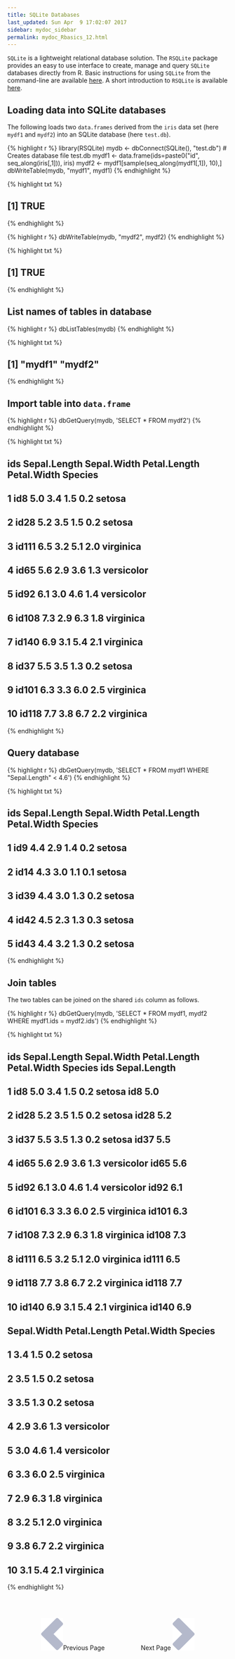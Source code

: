 ```yaml
---
title: SQLite Databases
last_updated: Sun Apr  9 17:02:07 2017
sidebar: mydoc_sidebar
permalink: mydoc_Rbasics_12.html
---
```


`SQLite` is a lightweight relational database solution. The `RSQLite` package provides an easy to use interface to create, manage and query `SQLite` databases directly from R. Basic instructions
for using `SQLite` from the command-line are available [here](https://www.sqlite.org/cli.html). A short introduction to `RSQLite` is available [here](https://github.com/rstats-db/RSQLite/blob/master/vignettes/RSQLite.Rmd).

## Loading data into SQLite databases

The following loads two `data.frames` derived from the `iris` data set (here `mydf1` and `mydf2`) 
into an SQLite database (here `test.db`).


{% highlight r %}
library(RSQLite)
mydb <- dbConnect(SQLite(), "test.db") # Creates database file test.db
mydf1 <- data.frame(ids=paste0("id", seq_along(iris[,1])), iris)
mydf2 <- mydf1[sample(seq_along(mydf1[,1]), 10),]
dbWriteTable(mydb, "mydf1", mydf1)
{% endhighlight %}

{% highlight txt %}
## [1] TRUE
{% endhighlight %}

{% highlight r %}
dbWriteTable(mydb, "mydf2", mydf2)
{% endhighlight %}

{% highlight txt %}
## [1] TRUE
{% endhighlight %}

## List names of tables in database


{% highlight r %}
dbListTables(mydb)
{% endhighlight %}

{% highlight txt %}
## [1] "mydf1" "mydf2"
{% endhighlight %}

## Import table into `data.frame`


{% highlight r %}
dbGetQuery(mydb, 'SELECT * FROM mydf2')
{% endhighlight %}

{% highlight txt %}
##      ids Sepal.Length Sepal.Width Petal.Length Petal.Width    Species
## 1    id8          5.0         3.4          1.5         0.2     setosa
## 2   id28          5.2         3.5          1.5         0.2     setosa
## 3  id111          6.5         3.2          5.1         2.0  virginica
## 4   id65          5.6         2.9          3.6         1.3 versicolor
## 5   id92          6.1         3.0          4.6         1.4 versicolor
## 6  id108          7.3         2.9          6.3         1.8  virginica
## 7  id140          6.9         3.1          5.4         2.1  virginica
## 8   id37          5.5         3.5          1.3         0.2     setosa
## 9  id101          6.3         3.3          6.0         2.5  virginica
## 10 id118          7.7         3.8          6.7         2.2  virginica
{% endhighlight %}

## Query database


{% highlight r %}
dbGetQuery(mydb, 'SELECT * FROM mydf1 WHERE "Sepal.Length" < 4.6')
{% endhighlight %}

{% highlight txt %}
##    ids Sepal.Length Sepal.Width Petal.Length Petal.Width Species
## 1  id9          4.4         2.9          1.4         0.2  setosa
## 2 id14          4.3         3.0          1.1         0.1  setosa
## 3 id39          4.4         3.0          1.3         0.2  setosa
## 4 id42          4.5         2.3          1.3         0.3  setosa
## 5 id43          4.4         3.2          1.3         0.2  setosa
{% endhighlight %}

## Join tables

The two tables can be joined on the shared `ids` column as follows. 


{% highlight r %}
dbGetQuery(mydb, 'SELECT * FROM mydf1, mydf2 WHERE mydf1.ids = mydf2.ids')
{% endhighlight %}

{% highlight txt %}
##      ids Sepal.Length Sepal.Width Petal.Length Petal.Width    Species   ids Sepal.Length
## 1    id8          5.0         3.4          1.5         0.2     setosa   id8          5.0
## 2   id28          5.2         3.5          1.5         0.2     setosa  id28          5.2
## 3   id37          5.5         3.5          1.3         0.2     setosa  id37          5.5
## 4   id65          5.6         2.9          3.6         1.3 versicolor  id65          5.6
## 5   id92          6.1         3.0          4.6         1.4 versicolor  id92          6.1
## 6  id101          6.3         3.3          6.0         2.5  virginica id101          6.3
## 7  id108          7.3         2.9          6.3         1.8  virginica id108          7.3
## 8  id111          6.5         3.2          5.1         2.0  virginica id111          6.5
## 9  id118          7.7         3.8          6.7         2.2  virginica id118          7.7
## 10 id140          6.9         3.1          5.4         2.1  virginica id140          6.9
##    Sepal.Width Petal.Length Petal.Width    Species
## 1          3.4          1.5         0.2     setosa
## 2          3.5          1.5         0.2     setosa
## 3          3.5          1.3         0.2     setosa
## 4          2.9          3.6         1.3 versicolor
## 5          3.0          4.6         1.4 versicolor
## 6          3.3          6.0         2.5  virginica
## 7          2.9          6.3         1.8  virginica
## 8          3.2          5.1         2.0  virginica
## 9          3.8          6.7         2.2  virginica
## 10         3.1          5.4         2.1  virginica
{% endhighlight %}


<br><br><center><a href="mydoc_Rbasics_11.html"><img src="images/left_arrow.png" alt="Previous page."></a>Previous Page &nbsp; &nbsp; &nbsp; &nbsp; &nbsp; &nbsp; &nbsp; &nbsp; &nbsp; &nbsp; Next Page
<a href="mydoc_Rbasics_13.html"><img src="images/right_arrow.png" alt="Next page."></a></center>
